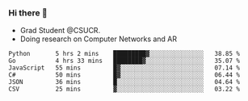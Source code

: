### Hi there 👋
- Grad Student @CSUCR. 
- Doing research on Computer Networks and AR
<!--START_SECTION:waka-->

```text
Python       5 hrs 2 mins    █████████▓░░░░░░░░░░░░░░░   38.85 %
Go           4 hrs 33 mins   ████████▓░░░░░░░░░░░░░░░░   35.07 %
JavaScript   55 mins         █▓░░░░░░░░░░░░░░░░░░░░░░░   07.14 %
C#           50 mins         █▓░░░░░░░░░░░░░░░░░░░░░░░   06.44 %
JSON         36 mins         █░░░░░░░░░░░░░░░░░░░░░░░░   04.64 %
CSV          25 mins         ▓░░░░░░░░░░░░░░░░░░░░░░░░   03.22 %
```

<!--END_SECTION:waka-->
<!--
**jluo117/jluo117** is a ✨ _special_ ✨ repository because its `README.md` (this file) appears on your GitHub profile.

Here are some ideas to get you started:

- 🔭 I’m currently working on ...
- 🌱 I’m currently learning ...
- 👯 I’m looking to collaborate on ...
- 🤔 I’m looking for help with ...
- 💬 Ask me about ...
- 📫 How to reach me: ...
- 😄 Pronouns: ...
- ⚡ Fun fact: ...
-->
